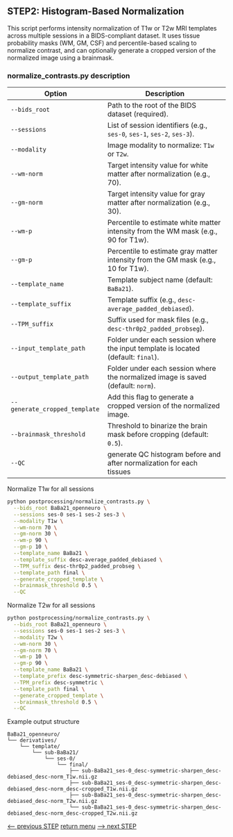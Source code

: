 ## STEP2: Histogram-Based Normalization 

This script performs intensity normalization of T1w or T2w MRI templates across multiple sessions in a BIDS-compliant dataset. 
It uses tissue probability masks (WM, GM, CSF) and percentile-based scaling to normalize contrast, and can optionally generate a cropped version of the normalized image using a brainmask.

### normalize_contrasts.py description
| Option                        | Description                                                                        |
|-------------------------------|------------------------------------------------------------------------------------|
| `--bids_root`                 | Path to the root of the BIDS dataset (required).                                   |
| `--sessions`                  | List of session identifiers (e.g., `ses-0`, `ses-1`, `ses-2`, `ses-3`).            |
| `--modality`                  | Image modality to normalize: `T1w` or `T2w`.                                       |
| `--wm-norm`                   | Target intensity value for white matter after normalization (e.g., 70).            |
| `--gm-norm`                   | Target intensity value for gray matter after normalization (e.g., 30).             |
| `--wm-p`                      | Percentile to estimate white matter intensity from the WM mask (e.g., 90 for T1w). |
| `--gm-p`                      | Percentile to estimate gray matter intensity from the GM mask (e.g., 10 for T1w).  |
| `--template_name`             | Template subject name (default: `BaBa21`).                                         |
| `--template_suffix`           | Template suffix (e.g., `desc-average_padded_debiased`).                            |
| `--TPM_suffix`                | Suffix used for mask files (e.g., `desc-thr0p2_padded_probseg`).                   |
| `--input_template_path`       | Folder under each session where the input template is located (default: `final`).  |
| `--output_template_path`      | Folder under each session where the normalized image is saved (default: `norm`).   |
| `--generate_cropped_template` | Add this flag to generate a cropped version of the normalized image.               |
| `--brainmask_threshold`       | Threshold to binarize the brain mask before cropping (default: `0.5`).             |
| `--QC`                        | generate QC histogram before and after normalization for each tissues              |

Normalize T1w for all sessions
```bash
python postprocessing/normalize_contrasts.py \
  --bids_root BaBa21_openneuro \
  --sessions ses-0 ses-1 ses-2 ses-3 \
  --modality T1w \
  --wm-norm 70 \
  --gm-norm 30 \
  --wm-p 90 \
  --gm-p 10 \
  --template_name BaBa21 \
  --template_suffix desc-average_padded_debiased \
  --TPM_suffix desc-thr0p2_padded_probseg \
  --template_path final \
  --generate_cropped_template \
  --brainmask_threshold 0.5 \
  --QC 
```
Normalize T2w for all sessions
```bash
python postprocessing/normalize_contrasts.py \
  --bids_root BaBa21_openneuro \
  --sessions ses-0 ses-1 ses-2 ses-3 \
  --modality T2w \
  --wm-norm 30 \
  --gm-norm 70 \
  --wm-p 10 \
  --gm-p 90 \
  --template_name BaBa21 \
  --template_prefix desc-symmetric-sharpen_desc-debiased \
  --TPM_prefix desc-symmetric \
  --template_path final \
  --generate_cropped_template \
  --brainmask_threshold 0.5 \
  --QC 
```

Example output structure
```
BaBa21_openneuro/
└── derivatives/
    └── template/
        └── sub-BaBa21/
            └── ses-0/
                └── final/
                    ├── sub-BaBa21_ses-0_desc-symmetric-sharpen_desc-debiased_desc-norm_T1w.nii.gz
                    ├── sub-BaBa21_ses-0_desc-symmetric-sharpen_desc-debiased_desc-norm_desc-cropped_T1w.nii.gz
                    ├── sub-BaBa21_ses-0_desc-symmetric-sharpen_desc-debiased_desc-norm_T2w.nii.gz
                    └── sub-BaBa21_ses-0_desc-symmetric-sharpen_desc-debiased_desc-norm_desc-cropped_T2w.nii.gz

```

[<-- previous STEP](bias_correction.md) [return menu](../pipeline4D.md) [--> next STEP](longitudinal_registration.md)